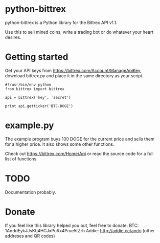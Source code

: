 python-bittrex
=

python-bittrex is a Python library for the Bittrex API v1.1.

Use this to sell mined coins, write a trading bot or do whatever your heart desires.


Getting started
=

Get your API keys from https://bittrex.com/Account/ManageApiKey, download bittrex.py and place it in the same directory as your script.

    #!/usr/bin/env python
    from bittrex import bittrex
    
    api = bittrex('key', 'secret')
    
    print api.getticker('BTC-DOGE')

example.py
=

The example program buys 100 DOGE for the current price and sells them for a higher price. It also shows some other functions.  

Check out https://bittrex.com/Home/Api or read the source code for a full list of functions.

TODO
=

Documentation probably.

Donate
=

If you feel like this library helped you out, feel free to donate.
BTC: 1AndriEykJJsKtj4HCJxPuRx4Prue5tZrh
Addie: http://addie.cc/andri (other addreses and QR codes)
